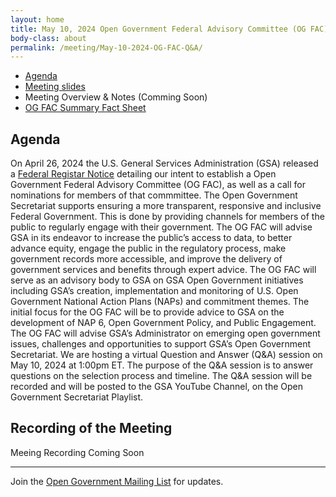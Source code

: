 ```yaml
---
layout: home
title: May 10, 2024 Open Government Federal Advisory Committee (OG FAC) Public Q&A
body-class: about
permalink: /meeting/May-10-2024-OG-FAC-Q&A/
---
```


* [Agenda](/assets/files/5.10.2024-FAC-Application-Q&A-Agenda.pdf) 
* [Meeting slides](/assets/files/05102024-OGFAC-Q&A-Session-Presentation.pdf)
* Meeting Overview & Notes (Comming Soon)
* [OG FAC Summary Fact Sheet](/assets/files/05102024-OG-FAC-Summary-Fact-Sheet.pdf)

## Agenda
On April 26, 2024 the U.S. General Services Administration (GSA) released a [Federal Registar Notice](https://www.federalregister.gov/documents/2024/04/26/2024-08970/notice-of-intent-to-establish-a-federal-advisory-committee-and-call-for-nominations) detailing our intent to establish a Open Government Federal Advisory Committee (OG FAC), as well as a call for nominations for members of that commmittee. The Open Government Secretariat supports ensuring a more transparent, responsive and inclusive Federal Government. This is done by providing channels for members of the public to regularly engage with their government. The OG FAC will advise GSA in its endeavor to increase the public’s access to data, to better advance equity, engage the public in the regulatory process, make government records more accessible, and improve the delivery of government services and benefits through expert advice. The OG FAC will serve as an advisory body to GSA on GSA Open Government initiatives including GSA’s creation, implementation and monitoring of U.S. Open Government National Action Plans (NAPs) and commitment themes. The initial focus for the OG FAC will be to provide advice to GSA on the development of NAP 6, Open Government Policy, and Public Engagement. The OG FAC will advise GSA’s Administrator on emerging open government issues, challenges and opportunities to support GSA’s Open Government Secretariat. We are hosting a virtual Question and Answer (Q&A) session on May 10, 2024 at 1:00pm ET. The purpose of the Q&A session is to answer questions on the selection process and timeline. The Q&A session will be recorded and will be posted to the GSA YouTube Channel, on the Open Government Secretariat Playlist.

## Recording of the Meeting
Meeing Recording Coming Soon


---

Join the [Open Government Mailing List](https://open.usa.gov/mailing-list/) for updates.
